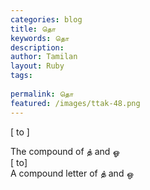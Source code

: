 ```yaml
---
categories: blog
title: தொ
keywords: தொ
description: 
author: Tamilan
layout: Ruby
tags: 
 
permalink: தொ
featured: /images/ttak-48.png
---
```

  
[ to ]  
  
The compound of த் and ஓ  
[ to]  
A compound letter of த் and ஒ